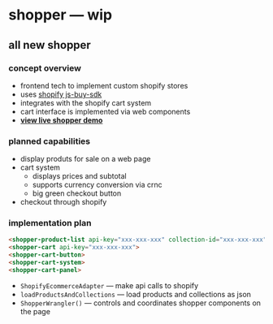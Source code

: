
# shopper — wip

## all new shopper

### concept overview

- frontend tech to implement custom shopify stores
- uses [shopify js-buy-sdk](https://github.com/Shopify/js-buy-sdk)
- integrates with the shopify cart system
- cart interface is implemented via web components
- [**view live shopper demo**](https://chasemoskal.com/shopper/)

### planned capabilities

- display produts for sale on a web page
- cart system
	- displays prices and subtotal
	- supports currency conversion via crnc
	- big green checkout button
- checkout through shopify

### implementation plan

```html
<shopper-product-list api-key="xxx-xxx-xxx" collection-id="xxx-xxx-xxx">
<shopper-cart api-key="xxx-xxx-xxx">
<shopper-cart-button>
<shopper-cart-system>
<shopper-cart-panel>
```

- `ShopifyEcommerceAdapter` — make api calls to shopify
- `loadProductsAndCollections` — load products and collections as json
- `ShopperWrangler()` — controls and coordinates shopper components on the page
